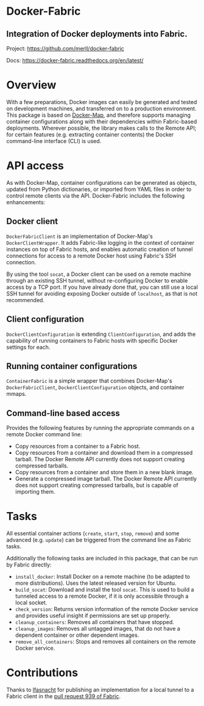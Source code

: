 Docker-Fabric
=============

Integration of Docker deployments into Fabric.
----------------------------------------------

Project: https://github.com/merll/docker-fabric

Docs: https://docker-fabric.readthedocs.org/en/latest/


Overview
========
With a few preparations, Docker images can easily be generated and tested on development
machines, and transferred on to a production environment.  This package is based on
[Docker-Map](https://github.com/merll/docker-map), and therefore supports managing
container configurations along with their dependencies within Fabric-based deployments.
Wherever possible, the library makes calls to the Remote API; for certain features (e.g.
extracting container contents) the Docker command-line interface (CLI) is used.

API access
==========
As with Docker-Map, container configurations can be generated as objects, updated from
Python dictionaries, or imported from YAML files in order to control remote clients
via the API. Docker-Fabric includes the following enhancements:

Docker client
-------------
`DockerFabricClient` is an implementation of Docker-Map's `DockerClientWrapper`. It
adds Fabric-like logging in the context of container instances on top of Fabric hosts,
and enables automatic creation of tunnel connections for access to a remote Docker host
using Fabric's SSH connection.

By using the tool `socat`, a Docker client can be used on a remote machine through an
existing SSH tunnel, without re-configuring Docker to enable access by a TCP port. If you
have already done that, you can still use a local SSH tunnel for avoiding exposing
Docker outside of `localhost`, as that is not recommended.

Client configuration
--------------------
`DockerClientConfiguration` is extending `ClientConfiguration`, and adds the capability
of running containers to Fabric hosts with specific Docker settings for each.

Running container configurations
--------------------------------
`ContainerFabric` is a simple wrapper that combines Docker-Map's `DockerFabricClient`,
`DockerClientConfiguration` objects, and container mmaps.

Command-line based access
-------------------------
Provides the following features by running the appropriate commands on a remote Docker
command line:

* Copy resources from a container to a Fabric host.
* Copy resources from a container and download them in a compressed tarball. The Docker
  Remote API currently does not support creating compressed tarballs.
* Copy resources from a container and store them in a new blank image.
* Generate a compressed image tarball. The Docker Remote API currently does not support
  creating compressed tarballs, but is capable of importing them.

Tasks
=====
All essential container actions (`create`, `start`, `stop`, `remove`) and some advanced
(e.g. `update`) can be triggered from the command line as Fabric tasks.

Additionally the following tasks are included in this package, that can be run by Fabric
directly:

* `install_docker`: Install Docker on a remote machine (to be adapted to more
  distributions). Uses the latest released version for Ubuntu.
* `build_socat`: Download and install the tool `socat`. This is used to build a tunneled
  access to a remote Docker, if it is only accessible through a local socket.
* `check_version`: Returns version information of the remote Docker service and provides
  useful insight if permissions are set up properly.
* `cleanup_containers`: Removes all containers that have stopped.
* `cleanup_images`: Removes all untagged images, that do not have a dependent container
  or other dependent images.
* `remove_all_containers`: Stops and removes all containers on the remote Docker service.


Contributions
=============
Thanks to [lfasnacht](https://github.com/lfasnacht) for publishing an implementation for
a local tunnel to a Fabric client in the [pull request 939 of Fabric](https://github.com/fabric/fabric/pull/939).
